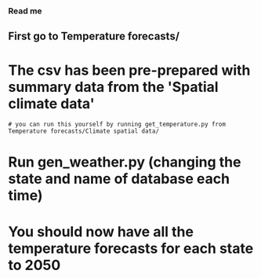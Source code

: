 ### Read me



## First go to Temperature forecasts/
# The csv has been pre-prepared with summary data from the 'Spatial climate data'
	# you can run this yourself by running get_temperature.py from Temperature forecasts/Climate spatial data/
	
# Run gen_weather.py (changing the state and name of database each time)
# You should now have all the temperature forecasts for each state to 2050


